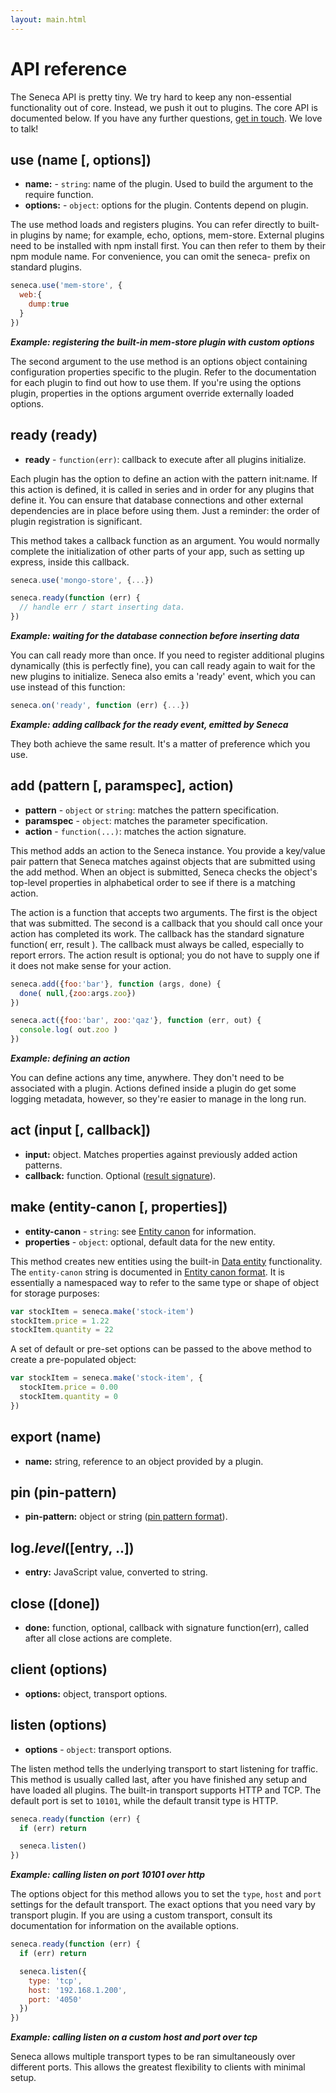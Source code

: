 ```yaml
---
layout: main.html
---
```


# API reference
The Seneca API is pretty tiny. We try hard to keep any non-essential functionality out of core. Instead, we push it
out to plugins. The core API is documented below. If you have any further questions, [get in touch](). We
love to talk!

## use (name [, options])
- __name:__ - `string`: name of the plugin. Used to build the argument to the require function.
- __options:__ - `object`: options for the plugin. Contents depend on plugin.

The use method loads and registers plugins. You can refer directly to built-in plugins by name; for example,
echo, options, mem-store. External plugins need to be installed with npm install first. You can then 
refer to them by their npm module name. For convenience, you can omit the seneca- prefix on standard plugins.

``` js
seneca.use('mem-store', {
  web:{
    dump:true
  }
})
```
___Example: registering the built-in mem-store plugin with custom options___

The second argument to the use method is an options object containing configuration properties specific to the plugin. Refer to the documentation for each plugin to find out how to use them. If you're using the options
plugin, properties in the options argument override externally loaded options.

## ready (ready)
- __ready__ - `function(err)`: callback to execute after all plugins initialize.

Each plugin has the option to define an action with the pattern init:name. If this action is defined, it is
called in series and in order for any plugins that define it. You can ensure that database connections and other
external dependencies are in place before using them. Just a reminder: the order of plugin registration is
significant.

This method takes a callback function as an argument. You would normally complete the initialization of other parts of your app, such as setting up express, inside this callback.

``` js
seneca.use('mongo-store', {...})

seneca.ready(function (err) {
  // handle err / start inserting data.
})
```
___Example: waiting for the database connection before inserting data___

You can call ready more than once. If you need to register additional plugins dynamically (this is perfectly
fine), you can call ready again to wait for the new plugins to initialize. Seneca also emits a 'ready' event,
which you can use instead of this function:

``` js
seneca.on('ready', function (err) {...})
```
___Example: adding callback for the ready event, emitted by Seneca___

They both achieve the same result. It's a matter of preference which you use.

## add (pattern [, paramspec], action)
- __pattern__ - `object` or `string`: matches the pattern specification.
- __paramspec__ - `object`: matches the parameter specification.
- __action__ - `function(...)`: matches the action signature.

This method adds an action to the Seneca instance. You provide a key/value pair pattern that Seneca matches against objects that are submitted using the add method. When an object is submitted, Seneca checks the object's top-level
properties in alphabetical order to see if there is a matching action.

The action is a function that accepts two arguments. The first is the object that was submitted. The second
is a callback that you should call once your action has completed its work. The callback has the standard
signature function( err, result ). The callback must always be called, especially to report errors. The action
result is optional; you do not have to supply one if it does not make sense for your action.

``` js
seneca.add({foo:'bar'}, function (args, done) {
  done( null,{zoo:args.zoo})
})

seneca.act({foo:'bar', zoo:'qaz'}, function (err, out) {
  console.log( out.zoo )
})
```
___Example: defining an action___

You can define actions any time, anywhere. They don't need to be associated with a plugin. Actions defined
inside a plugin do get some logging metadata, however, so they're easier to manage in the long run.

## act (input [, callback])
- __input:__ object. Matches properties against previously added action patterns.
- __callback:__ function. Optional (<a href="desc-result-signature">result signature</a>).

## make (entity-canon [, properties])
- __entity-canon__ - `string`: see [Entity canon](/entity-canon-format) for information.
- __properties__ - `object`: optional, default data for the new entity.

This method creates new entities using the built-in [Data entity]() functionality. The `entity-canon` string
is documented in [Entity canon format](). It is essentially a namespaced way to refer to the same type or
shape of object for storage purposes:

```js
var stockItem = seneca.make('stock-item')
stockItem.price = 1.22
stockItem.quantity = 22
```

A set of default or pre-set options can be passed to the above method to create a pre-populated object:

```js
var stockItem = seneca.make('stock-item', {
  stockItem.price = 0.00  
  stockItem.quantity = 0
})

```

## export (name)
- __name:__ string, reference to an object provided by a plugin. 

## pin (pin-pattern)
- __pin-pattern:__ object or string (<a href="desc-pin-pattern-format">pin pattern format</a>).

## log._level_([entry, ..])
- __entry:__ JavaScript value, converted to string.

## close ([done])
- __done:__ function, optional, callback with signature function(err), called after all close actions are complete.

## client (options)
- __options:__ object, transport options.

## listen (options)
- __options__  - `object`: transport options.

The listen method tells the underlying transport to start listening for traffic. This method is usually called last,
after you have finished any setup and have loaded all plugins. The built-in transport supports HTTP and TCP. The
default port is set to `10101`, while the default transit type is HTTP.

```js
seneca.ready(function (err) {
  if (err) return

  seneca.listen()
})
```
___Example: calling listen on port 10101 over http___

The options object for this method allows you to set the `type`, `host` and `port` settings for the default transport. The exact options that you need vary by transport plugin. If you are using a custom transport, consult its documentation for information on the available options.

```js
seneca.ready(function (err) {
  if (err) return

  seneca.listen({
    type: 'tcp',
    host: '192.168.1.200',
    port: '4050'
  })
})
```
___Example: calling listen on a custom host and port over tcp___

Seneca allows multiple transport types to be ran simultaneously over different ports. This allows the greatest
flexibility to clients with minimal setup.
